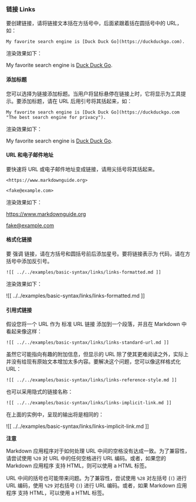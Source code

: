 ### 链接 Links

要创建链接，请将链接文本括在方括号中，后面紧跟着括在圆括号中的 URL，如：

```
My favorite search engine is [Duck Duck Go](https://duckduckgo.com).
```

渲染效果如下：

My favorite search engine is [Duck Duck Go](https://duckduckgo.com).

#### 添加标题

您可以选择为链接添加标题。当用户将鼠标悬停在链接上时，它将显示为工具提示。要添加标题，请在 URL 后用引号将其括起来，如：

```
My favorite search engine is [Duck Duck Go](https://duckduckgo.com "The best search engine for privacy").
```

渲染效果如下：

My favorite search engine is [Duck Duck Go](https://duckduckgo.com "The best search engine for privacy").

#### URL 和电子邮件地址

要快速将 URL 或电子邮件地址变成链接，请用尖括号将其括起来。

```
<https://www.markdownguide.org>

<fake@example.com>
```

渲染效果如下：

<https://www.markdownguide.org>

<fake@example.com>

#### 格式化链接

要 强调 链接，请在方括号和圆括号前后添加星号。要将链接表示为 代码，请在方括号中添加反引号。

```
![[ ../../examples/basic-syntax/links/links-formatted.md ]]
```

渲染效果如下：

![[ ../../examples/basic-syntax/links/links-formatted.md ]]

#### 引用式链接

假设您将一个 URL 作为 标准 URL 链接 添加到一个段落，并且在 Markdown 中看起来像这样：

```
![[ ../../examples/basic-syntax/links/links-standard-url.md ]]
```

虽然它可能指向有趣的附加信息，但显示的 URL 除了使其更难阅读之外，实际上并没有给现有原始文本增加太多内容。要解决这个问题，您可以像这样格式化 URL：

```
![[ ../../examples/basic-syntax/links/links-reference-style.md ]]
```

也可以采用隐式的链接名称：

```
![[ ../../examples/basic-syntax/links/links-implicit-link.md ]]
```

在上面的实例中，呈现的输出将是相同的：

![[ ../../examples/basic-syntax/links/links-implicit-link.md ]]


**注意**

Markdown 应用程序对于如何处理 URL 中间的空格没有达成一致。为了兼容性，请尝试使用 `%20` 对 URL 中的任何空格进行 URL 编码。或者，如果您的 Markdown 应用程序 支持 HTML，则可以使用 a HTML 标签。


URL 中间的括号也可能带来问题。为了兼容性，尝试使用 `%28` 对左括号 (`(`) 进行 URL 编码，使用 `%29` 对右括号 (`)`) 进行 URL 编码。或者，如果 Markdown 应用程序 支持 HTML，可以使用 a HTML 标签。

